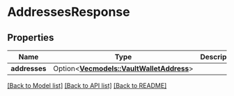 # AddressesResponse

## Properties

Name | Type | Description | Notes
------------ | ------------- | ------------- | -------------
**addresses** | Option<[**Vec<models::VaultWalletAddress>**](VaultWalletAddress.md)> |  | [optional]

[[Back to Model list]](../README.md#documentation-for-models) [[Back to API list]](../README.md#documentation-for-api-endpoints) [[Back to README]](../README.md)


